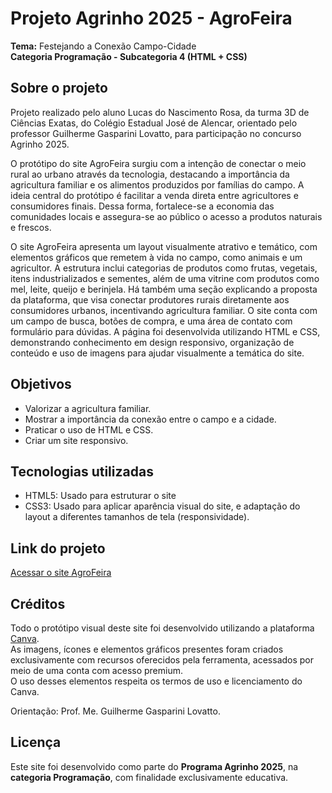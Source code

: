 # Projeto Agrinho 2025 - AgroFeira

**Tema:** Festejando a Conexão Campo-Cidade  
**Categoria Programação - Subcategoria 4 (HTML + CSS)**

## Sobre o projeto

Projeto realizado pelo aluno Lucas do Nascimento Rosa, da turma 3D de Ciências Exatas, do Colégio Estadual José de Alencar, orientado pelo professor Guilherme Gasparini Lovatto, para participação no concurso Agrinho 2025.

O protótipo do site AgroFeira surgiu com a intenção de conectar o meio rural ao urbano através da tecnologia, destacando a importância da agricultura familiar e os alimentos produzidos por famílias do campo.
A ideia central do protótipo é facilitar a venda direta entre agricultores e consumidores finais. Dessa forma, fortalece-se a economia das comunidades locais e assegura-se ao público o acesso a produtos naturais e frescos.

O site AgroFeira apresenta um layout visualmente atrativo e temático, com elementos gráficos que remetem à vida no campo, como animais e um agricultor. A estrutura inclui categorias de produtos como frutas, vegetais, itens industrializados e sementes, além de uma vitrine com produtos como mel, leite, queijo e berinjela.
Há também uma seção explicando a proposta da plataforma, que visa conectar produtores rurais diretamente aos consumidores urbanos, incentivando agricultura familiar. O site conta com um campo de busca, botões de compra, e uma área de contato com formulário para dúvidas.
A página foi desenvolvida utilizando HTML e CSS, demonstrando conhecimento em design responsivo, organização de conteúdo e uso de imagens para ajudar visualmente a temática do site.

## Objetivos

- Valorizar a agricultura familiar.
- Mostrar a importância da conexão entre o campo e a cidade.
- Praticar o uso de HTML e CSS.
- Criar um site responsivo.

## Tecnologias utilizadas

- HTML5: Usado para estruturar o site
- CSS3: Usado para aplicar aparência visual do site, e adaptação do layout a diferentes tamanhos de tela (responsividade).

## Link do projeto

[Acessar o site AgroFeira](https://lucasrosa6.github.io/Projeto-Agrinho-2025-AgroFeira/)

## Créditos

Todo o protótipo visual deste site foi desenvolvido utilizando a plataforma [Canva](https://www.canva.com/).  
As imagens, ícones e elementos gráficos presentes foram criados exclusivamente com recursos oferecidos pela ferramenta, acessados por meio de uma conta com acesso premium.  
O uso desses elementos respeita os termos de uso e licenciamento do Canva.

Orientação: Prof. Me. Guilherme Gasparini Lovatto.

## Licença

Este site foi desenvolvido como parte do **Programa Agrinho 2025**, na **categoria Programação**, com finalidade exclusivamente educativa.

